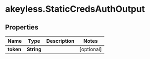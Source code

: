 # akeyless.StaticCredsAuthOutput

## Properties

Name | Type | Description | Notes
------------ | ------------- | ------------- | -------------
**token** | **String** |  | [optional] 


